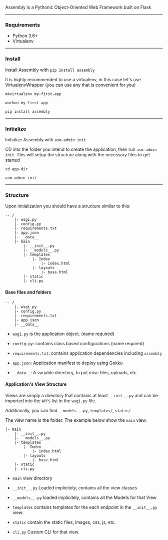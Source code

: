 

Assembly is a Pythonic Object-Oriented Web Framework built on Flask

---

### Requirements

- Python 3.6+
- Virtualenv

---

### Install

Install Assembly with `pip install assembly`

It is highly recommended to use a virtualenv, in this case let's
use VirtualenvWrapper (you can use any that is convenient for you)

```
mkvirtualenv my-first-app

workon my-first-app

pip install assembly

```

---

### Initialize

Initialize Assembly with `asm-admin init`

CD into the folder you intend to create the application, then run `asm-admin init`. 
This will setup the structure along with the necessary files to get started



```
cd app-dir

asm-admin init

```
---

### Structure

Upon initialization you should have a structure similar to this:

```
-- /
    |- wsgi.py
    |- config.py
    |- requirements.txt
    |- app.json
    |- __data__  
    |- main
        |- __init__.py
        |- __models__.py
        |- templates
            |- Index
                |- index.html
            |- layouts
                |- base.html
        |- static
        |- cli.py

```

#### Base files and folders

```
-- /
    |- wsgi.py
    |- config.py
    |- requirements.txt
    |- app.json
    |- __data__  
```

- `wsgi.py` is the application object. (name required)

- `config.py`: contains class based configurations (name required)

- `requirements.txt`: contains application dependencies including `assembly`

- `app.json`: Application manifest to deploy using Gokku

- `__data__`: A variable directory, to put misc files, uploads, etc.


#### Application's View Structure

Views are simply a directory that contains at least `__init__.py` and can be imported into the `APPS` list in the `wsgi.py` file. 

Additionally, you can find `__models__.py`, `templates/`, `static/`

The view name is the folder. The example below show the `main` view.


```
|- main
    |- __init__.py
    |- __models__.py
    |- templates
        |- Index
            |- index.html
        |- layouts
            |- base.html
    |- static
    |- cli.py

```

- `main` view directory

- `__init__.py` Loaded implicitely, contains all the view classes
- `__models__.py` loaded implicitely, contains all the Models for that View
- `templates` contains templates for the each endpoint in the `__init__.py` view.
- `static` contain the static files, images, css, js, etc.
- `cli.py` Custom CLI for that view.


